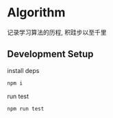 # Algorithm

记录学习算法的历程, 积跬步以至千里

## Development Setup

install deps

```sh
npm i
```

run test

```sh
npm run test
```